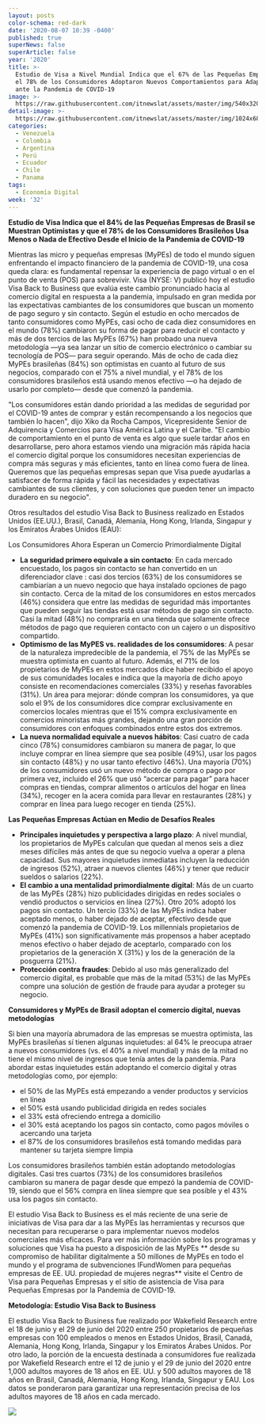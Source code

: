 ```yaml
---
layout: posts
color-schema: red-dark
date: '2020-08-07 10:39 -0400'
published: true
superNews: false
superArticle: false
year: '2020'
title: >-
  Estudio de Visa a Nivel Mundial Indica que el 67% de las Pequeñas Empresas y
  el 78% de los Consumidores Adoptaron Nuevos Comportamientos para Adaptarse
  ante la Pandemia de COVID-19 
image: >-
  https://raw.githubusercontent.com/itnewslat/assets/master/img/540x320/Pago-Digital-p.jpg
detail-image: >-
  https://raw.githubusercontent.com/itnewslat/assets/master/img/1024x680/Pago-Digital-g.jpg
categories:
  - Venezuela
  - Colombia
  - Argentina
  - Perú
  - Ecuador
  - Chile
  - Panama
tags:
  - Economía Digital
week: '32'
---
```

**Estudio de Visa Indica que el 84% de las Pequeñas Empresas de Brasil se Muestran Optimistas y que el 78% de los Consumidores Brasileños Usa Menos o Nada de Efectivo Desde el Inicio de la Pandemia de COVID-19**
 
Mientras las micro y pequeñas empresas (MyPEs) de todo el mundo siguen enfrentando el impacto financiero de la pandemia de COVID-19, una cosa queda clara: es fundamental repensar la experiencia de pago virtual o en el punto de venta (POS) para sobrevivir. Visa (NYSE: V) publicó hoy el estudio Visa Back to Business que evalúa este cambio pronunciado hacia al comercio digital en respuesta a la pandemia, impulsado en gran medida por las expectativas cambiantes de los consumidores que buscan un momento de pago seguro y sin contacto. Según el estudio en ocho mercados de tanto consumidores como MyPEs, casi ocho de cada diez consumidores en el mundo (78%) cambiaron su forma de pagar para reducir el contacto y más de dos tercios de las MyPEs (67%) han probado una nueva metodología —ya sea lanzar un sitio de comercio electrónico o cambiar su tecnología de POS— para seguir operando. Más de ocho de cada diez MyPEs brasileñas (84%) son optimistas en cuanto al futuro de sus negocios, comparado con el 75% a nivel mundial, y el 78% de los consumidores brasileños está usando menos efectivo —o ha dejado de usarlo por completo— desde que comenzó la pandemia. 
 
"Los consumidores están dando prioridad a las medidas de seguridad por el COVID-19 antes de comprar y están recompensando a los negocios que también lo hacen", dijo Xiko da Rocha Campos, Vicepresidente Senior de Adquirencia y Comercios para Visa América Latina y el Caribe. "El cambio de comportamiento en el punto de venta es algo que suele tardar años en desarrollarse, pero ahora estamos viendo una migración más rápida hacia el comercio digital porque los consumidores necesitan experiencias de compra más seguras y más eficientes, tanto en línea como fuera de línea. Queremos que las pequeñas empresas sepan que Visa puede ayudarlas a satisfacer de forma rápida y fácil las necesidades y expectativas cambiantes de sus clientes, y con soluciones que pueden tener un impacto duradero en su negocio".
 
Otros resultados del estudio Visa Back to Business realizado en Estados Unidos (EE.UU.), Brasil, Canadá, Alemania, Hong Kong, Irlanda, Singapur y los Emiratos Árabes Unidos (EAU): 
 
Los Consumidores Ahora Esperan un Comercio Primordialmente Digital

- **La seguridad primero equivale a sin contacto**: En cada mercado encuestado, los pagos sin contacto se han convertido en un diferenciador clave : casi dos tercios (63%) de los consumidores se cambiarían a un nuevo negocio que haya instalado opciones de pago sin contacto. Cerca de la mitad de los consumidores en estos mercados (46%) considera que entre las medidas de seguridad más importantes que pueden seguir las tiendas está usar métodos de pago sin contacto. Casi la mitad (48%) no compraría en una tienda que solamente ofrece métodos de pago que requieren contacto con un cajero o un dispositivo compartido. 
- **Optimismo de las MyPES vs. realidades de los consumidores**: A pesar de la naturaleza impredecible de la pandemia, el 75% de las MyPEs se muestra optimista en cuanto al futuro. Además, el 71% de los propietarios de MyPEs en estos mercados dice haber recibido el apoyo de sus comunidades locales e indica que la mayoría de dicho apoyo consiste en recomendaciones comerciales (33%) y reseñas favorables (31%). Un área para mejorar: dónde compran los consumidores, ya que solo el 9% de los consumidores dice comprar exclusivamente en comercios locales mientras que el 15% compra exclusivamente en comercios minoristas más grandes, dejando una gran porción de consumidores con enfoques combinados entre estos dos extremos. 
- **La nueva normalidad equivale a nuevos hábitos**: Casi cuatro de cada cinco (78%) consumidores cambiaron su manera de pagar, lo que incluye comprar en línea siempre que sea posible (49%), usar los pagos sin contacto (48%) y no usar tanto efectivo (46%). Una mayoría (70%) de los consumidores usó un nuevo método de compra o pago por primera vez, incluido el 26% que usó “acercar para pagar” para hacer compras en tiendas, comprar alimentos o artículos del hogar en línea (34%), recoger en la acera comida para llevar en restaurantes (28%) y comprar en línea para luego recoger en tienda (25%).
 
**Las Pequeñas Empresas Actúan en Medio de Desafíos Reales**

- **Principales inquietudes y perspectiva a largo plazo**: A nivel mundial, los propietarios de MyPEs calculan que quedan al menos seis a diez meses difíciles más antes de que su negocio vuelva a operar a plena capacidad. Sus mayores inquietudes inmediatas incluyen la reducción de ingresos (52%), atraer a nuevos clientes (46%) y tener que reducir sueldos o salarios (22%).
- **El cambio a una mentalidad primordialmente digital**: Más de un cuarto de las MyPEs (28%) hizo publicidades dirigidas en redes sociales o vendió productos o servicios en línea (27%). Otro 20% adoptó los pagos sin contacto. Un tercio (33%) de las MyPEs indica haber aceptado menos, o haber dejado de aceptar, efectivo desde que comenzó la pandemia de COVID-19. Los millennials propietarios de MyPEs (41%) son significativamente más propensos a haber aceptado menos efectivo o haber dejado de aceptarlo, comparado con los propietarios de la generación X (31%) y los de la generación de la posguerra (21%). 
- **Protección contra fraudes**: Debido al uso más generalizado del comercio digital, es probable que más de la mitad (53%) de las MyPEs compre una solución de gestión de fraude para ayudar a proteger su negocio.
 
**Consumidores y MyPEs de Brasil adoptan el comercio digital, nuevas metodologías**

Si bien una mayoría abrumadora de las empresas se muestra optimista, las MyPEs brasileñas sí tienen algunas inquietudes: al 64% le preocupa atraer a nuevos consumidores (vs. el 40% a nivel mundial) y más de la mitad no tiene el mismo nivel de ingresos que tenía antes de la pandemia. Para abordar estas inquietudes están adoptando el comercio digital y otras metodologías como, por ejemplo: 

- el 50% de las MyPEs está empezando a vender productos y servicios en línea 
- el 50% está usando publicidad dirigida en redes sociales 
- el 33% está ofreciendo entrega a domicilio 
- el 30% está aceptando los pagos sin contacto, como pagos móviles o acercando una tarjeta 
- el 87% de los consumidores brasileños está tomando medidas para mantener su tarjeta siempre limpia
 
Los consumidores brasileños también están adoptando metodologías digitales. Casi tres cuartos (73%) de los consumidores brasileños cambiaron su manera de pagar desde que empezó la pandemia de COVID-19, siendo que el 56% compra en línea siempre que sea posible y el 43% usa los pagos sin contacto. 
 
El estudio Visa Back to Business es el más reciente de una serie de iniciativas de Visa para dar a las MyPEs las herramientas y recursos que necesitan para recuperarse o para implementar nuevos modelos comerciales más eficaces. Para ver más información sobre los programas y soluciones que Visa ha puesto a disposición de las MyPEs ** desde su compromiso de habilitar digitalmente a 50 millones de MyPEs en todo el mundo y el programa de subvenciones IFundWomen para pequeñas empresas de EE. UU. propiedad de mujeres negras** visite el Centro de Visa para Pequeñas Empresas y el sitio de asistencia de Visa para Pequeñas Empresas por la Pandemia de COVID-19. 
 
**Metodología: Estudio Visa Back to Business**

El estudio Visa Back to Business fue realizado por Wakefield Research entre el 18 de junio y el 29 de junio del 2020 entre 250 propietarios de pequeñas empresas con 100 empleados o menos en Estados Unidos, Brasil, Canadá, Alemania, Hong Kong, Irlanda, Singapur y los Emiratos Árabes Unidos. Por otro lado, la porción de la encuesta destinada a consumidores fue realizada por Wakefield Research entre el 12 de junio y el 29 de junio del 2020 entre 1,000 adultos mayores de 18 años en EE. UU. y 500 adultos mayores de 18 años en Brasil, Canadá, Alemania, Hong Kong, Irlanda, Singapur y EAU. Los datos se ponderaron para garantizar una representación precisa de los adultos mayores de 18 años en cada mercado.
 

<img src="https://tracker.metricool.com/c3po.jpg?hash=56f88a41e39ab42c063cc51676587a04"/>
